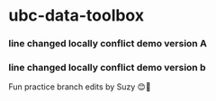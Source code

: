 # ubc-data-toolbox
### line changed locally conflict demo version A
### line changed locally conflict demo version b 
Fun practice branch edits by Suzy 😊🌺
